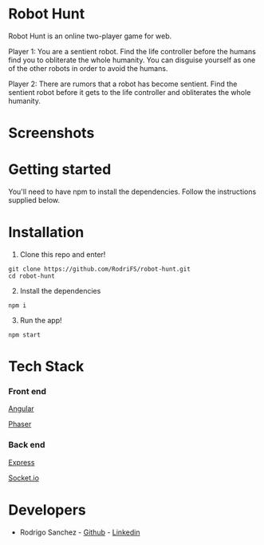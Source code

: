 # Robot Hunt

Robot Hunt is an online two-player game for web.

Player 1: You are a sentient robot. Find the life controller before the humans find you to obliterate the whole humanity. You can disguise yourself as one of the other robots in order to avoid the humans.

Player 2: There are rumors that a robot has become sentient. Find the sentient robot before it gets to the life controller  and obliterates the whole humanity.

# Screenshots

# Getting started
You'll need to have npm to install the dependencies. Follow the instructions supplied below.

# Installation

1. Clone this repo and enter!

```
git clone https://github.com/RodriFS/robot-hunt.git
cd robot-hunt
```

2. Install the dependencies
```
npm i
```

3. Run the app!
```
npm start
```

# Tech Stack

### Front end
[Angular](https://angular.io/)

[Phaser](https://phaser.io/)

### Back end
[Express](https://expressjs.com/)

[Socket.io](https://socket.io/)

# Developers

- Rodrigo Sanchez - [Github](https://github.com/RodriFS/) - [Linkedin](https://www.linkedin.com/in/rodrigo-f-sanchez/)



